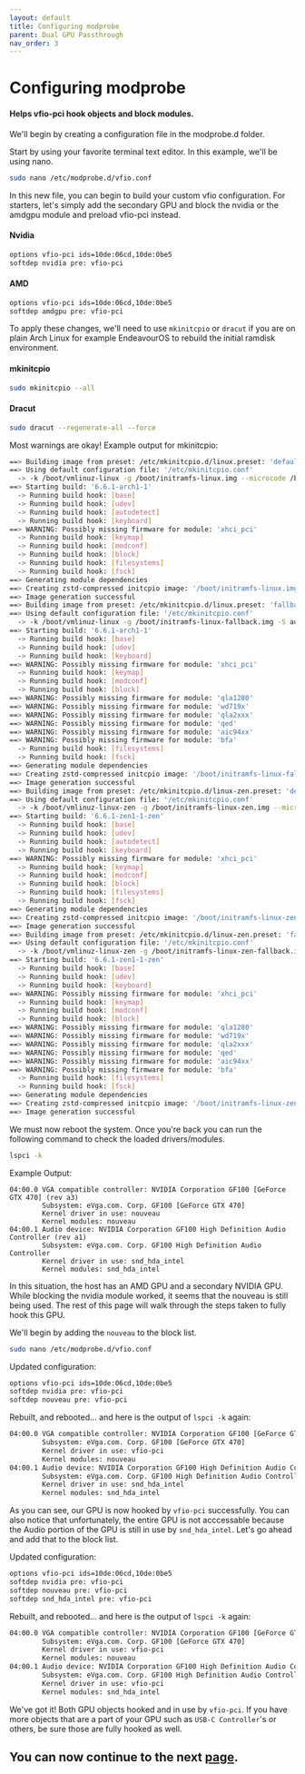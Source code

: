 ```yaml
---
layout: default
title: Configuring modprobe
parent: Dual GPU Passthrough
nav_order: 3
---
```


# Configuring modprobe
#### Helps vfio-pci hook objects and block modules.

We'll begin by creating a configuration file in the modprobe.d folder.

Start by using your favorite terminal text editor. In this example, we'll be using nano.

```bash
sudo nano /etc/modprobe.d/vfio.conf
```

In this new file, you can begin to build your custom vfio configuration. For starters, let's simply add the secondary GPU and block the nvidia or the amdgpu module and preload vfio-pci instead.

#### Nvidia
```bash
options vfio-pci ids=10de:06cd,10de:0be5
softdep nvidia pre: vfio-pci
```
#### AMD
```bash
options vfio-pci ids=10de:06cd,10de:0be5
softdep amdgpu pre: vfio-pci
```

To apply these changes, we'll need to use ``mkinitcpio`` or ``dracut`` if you are on plain Arch Linux for example EndeavourOS to rebuild the initial ramdisk environment.

#### mkinitcpio
```bash
sudo mkinitcpio --all
```
#### Dracut
```bash
sudo dracut --regenerate-all --force
```

Most warnings are okay! Example output for mkinitcpio:

```bash
==> Building image from preset: /etc/mkinitcpio.d/linux.preset: 'default'
==> Using default configuration file: '/etc/mkinitcpio.conf'
  -> -k /boot/vmlinuz-linux -g /boot/initramfs-linux.img --microcode /boot/amd-ucode.img
==> Starting build: '6.6.1-arch1-1'
  -> Running build hook: [base]
  -> Running build hook: [udev]
  -> Running build hook: [autodetect]
  -> Running build hook: [keyboard]
==> WARNING: Possibly missing firmware for module: 'xhci_pci'
  -> Running build hook: [keymap]
  -> Running build hook: [modconf]
  -> Running build hook: [block]
  -> Running build hook: [filesystems]
  -> Running build hook: [fsck]
==> Generating module dependencies
==> Creating zstd-compressed initcpio image: '/boot/initramfs-linux.img'
==> Image generation successful
==> Building image from preset: /etc/mkinitcpio.d/linux.preset: 'fallback'
==> Using default configuration file: '/etc/mkinitcpio.conf'
  -> -k /boot/vmlinuz-linux -g /boot/initramfs-linux-fallback.img -S autodetect --microcode /boot/amd-ucode.img
==> Starting build: '6.6.1-arch1-1'
  -> Running build hook: [base]
  -> Running build hook: [udev]
  -> Running build hook: [keyboard]
==> WARNING: Possibly missing firmware for module: 'xhci_pci'
  -> Running build hook: [keymap]
  -> Running build hook: [modconf]
  -> Running build hook: [block]
==> WARNING: Possibly missing firmware for module: 'qla1280'
==> WARNING: Possibly missing firmware for module: 'wd719x'
==> WARNING: Possibly missing firmware for module: 'qla2xxx'
==> WARNING: Possibly missing firmware for module: 'qed'
==> WARNING: Possibly missing firmware for module: 'aic94xx'
==> WARNING: Possibly missing firmware for module: 'bfa'
  -> Running build hook: [filesystems]
  -> Running build hook: [fsck]
==> Generating module dependencies
==> Creating zstd-compressed initcpio image: '/boot/initramfs-linux-fallback.img'
==> Image generation successful
==> Building image from preset: /etc/mkinitcpio.d/linux-zen.preset: 'default'
==> Using default configuration file: '/etc/mkinitcpio.conf'
  -> -k /boot/vmlinuz-linux-zen -g /boot/initramfs-linux-zen.img --microcode /boot/amd-ucode.img
==> Starting build: '6.6.1-zen1-1-zen'
  -> Running build hook: [base]
  -> Running build hook: [udev]
  -> Running build hook: [autodetect]
  -> Running build hook: [keyboard]
==> WARNING: Possibly missing firmware for module: 'xhci_pci'
  -> Running build hook: [keymap]
  -> Running build hook: [modconf]
  -> Running build hook: [block]
  -> Running build hook: [filesystems]
  -> Running build hook: [fsck]
==> Generating module dependencies
==> Creating zstd-compressed initcpio image: '/boot/initramfs-linux-zen.img'
==> Image generation successful
==> Building image from preset: /etc/mkinitcpio.d/linux-zen.preset: 'fallback'
==> Using default configuration file: '/etc/mkinitcpio.conf'
  -> -k /boot/vmlinuz-linux-zen -g /boot/initramfs-linux-zen-fallback.img -S autodetect --microcode /boot/amd-ucode.img
==> Starting build: '6.6.1-zen1-1-zen'
  -> Running build hook: [base]
  -> Running build hook: [udev]
  -> Running build hook: [keyboard]
==> WARNING: Possibly missing firmware for module: 'xhci_pci'
  -> Running build hook: [keymap]
  -> Running build hook: [modconf]
  -> Running build hook: [block]
==> WARNING: Possibly missing firmware for module: 'qla1280'
==> WARNING: Possibly missing firmware for module: 'wd719x'
==> WARNING: Possibly missing firmware for module: 'qla2xxx'
==> WARNING: Possibly missing firmware for module: 'qed'
==> WARNING: Possibly missing firmware for module: 'aic94xx'
==> WARNING: Possibly missing firmware for module: 'bfa'
  -> Running build hook: [filesystems]
  -> Running build hook: [fsck]
==> Generating module dependencies
==> Creating zstd-compressed initcpio image: '/boot/initramfs-linux-zen-fallback.img'
==> Image generation successful
```

We must now reboot the system. Once you're back you can run the following command to check the loaded drivers/modules.

```bash
lspci -k
```

Example Output:

```
04:00.0 VGA compatible controller: NVIDIA Corporation GF100 [GeForce GTX 470] (rev a3)
        Subsystem: eVga.com. Corp. GF100 [GeForce GTX 470]
        Kernel driver in use: nouveau
        Kernel modules: nouveau
04:00.1 Audio device: NVIDIA Corporation GF100 High Definition Audio Controller (rev a1)
        Subsystem: eVga.com. Corp. GF100 High Definition Audio Controller
        Kernel driver in use: snd_hda_intel
        Kernel modules: snd_hda_intel
```

In this situation, the host has an AMD GPU and a secondary NVIDIA GPU. While blocking the nvidia module worked, it seems that the nouveau is still being used. The rest of this page will walk through the steps taken to fully hook this GPU.

We'll begin by adding the ``nouveau`` to the block list.

```bash
sudo nano /etc/modprobe.d/vfio.conf
```

Updated configuration:
```bash
options vfio-pci ids=10de:06cd,10de:0be5
softdep nvidia pre: vfio-pci
softdep nouveau pre: vfio-pci
```

Rebuilt, and rebooted... and here is the output of ``lspci -k`` again:

```bash
04:00.0 VGA compatible controller: NVIDIA Corporation GF100 [GeForce GTX 470] (rev a3)
        Subsystem: eVga.com. Corp. GF100 [GeForce GTX 470]
        Kernel driver in use: vfio-pci
        Kernel modules: nouveau
04:00.1 Audio device: NVIDIA Corporation GF100 High Definition Audio Controller (rev a1)
        Subsystem: eVga.com. Corp. GF100 High Definition Audio Controller
        Kernel driver in use: snd_hda_intel
        Kernel modules: snd_hda_intel
```

As you can see, our GPU is now hooked by ``vfio-pci`` successfully. You can also notice that unfortunately, the entire GPU is not acccessable because the Audio portion of the GPU is still in use by ``snd_hda_intel``. Let's go ahead and add that to the block list.

Updated configuration:
```bash
options vfio-pci ids=10de:06cd,10de:0be5
softdep nvidia pre: vfio-pci
softdep nouveau pre: vfio-pci
softdep snd_hda_intel pre: vfio-pci
```

Rebuilt, and rebooted... and here is the output of ``lspci -k`` again:

```bash
04:00.0 VGA compatible controller: NVIDIA Corporation GF100 [GeForce GTX 470] (rev a3)
        Subsystem: eVga.com. Corp. GF100 [GeForce GTX 470]
        Kernel driver in use: vfio-pci
        Kernel modules: nouveau
04:00.1 Audio device: NVIDIA Corporation GF100 High Definition Audio Controller (rev a1)
        Subsystem: eVga.com. Corp. GF100 High Definition Audio Controller
        Kernel driver in use: vfio-pci
        Kernel modules: snd_hda_intel
```

We've got it! Both GPU objects hooked and in use by ``vfio-pci``. If you have more objects that are a part of your GPU such as ``USB-C Controller``'s or others, be sure those are fully hooked as well.

## You can now continue to the next <a href="../04-VirtManConf">page</a>.
